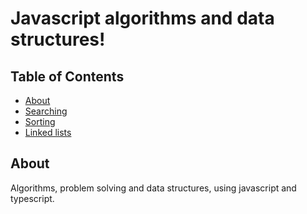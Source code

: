 # Javascript algorithms and data structures!

## Table of Contents

- [About](#about)
- [Searching](#search)
- [Sorting](#sort)
- [Linked lists](#ll)

## About <a name = "about"></a>

Algorithms, problem solving and data structures, using javascript and typescript.

